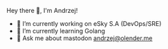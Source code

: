 Hey there 👋, I'm Andrzej!

- 🔭 I’m currently working on eSky S.A (DevOps/SRE)
- 🌱 I’m currently learning Golang
- 💬 Ask me about mastodon andrzej@olender.me
